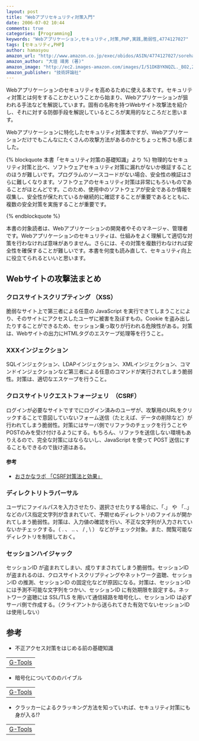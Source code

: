 ```yaml
---
layout: post
title: "Webアプリセキュリティ対策入門"
date: 2006-07-02 10:44
comments: true
categories: [Programming]
keywords: "Webアプリケーション,セキュリティ,対策,PHP,実践,脆弱性,4774127027"
tags: [セキュリティ,PHP]
author: hamasyou
amazon_url: "http://www.amazon.co.jp/exec/obidos/ASIN/4774127027/sorehabooks-22/503-1794092-6355915?%5Fencoding=UTF8&camp=247&link%5Fcode=xm2"
amazon_author: "大垣 靖男 (著)"
amazon_image: "http://ec2.images-amazon.com/images/I/51DKBYKNQZL._BO2,204,203,200_PIsitb-sticker-arrow-click,-76_AA300_SH20_OU09_.jpg"
amazon_publisher: "技術評論社"
---
```


Webアプリケーションのセキュリティを高めるために使える本です。セキュリティ対策とは何をすることかということから始まり、Webアプリケーションが狙われる手法などを解説しています。固有の名称を持つWebサイト攻撃法を紹介し、それに対する防御手段を解説しているところが実用的なところだと思います。

Webアプリケーションに特化したセキュリティ対策本ですが、Webアプリケーションだけでもこんなにたくさんの攻撃方法があるのかとちょっと怖さも感じました。

{% blockquote 本書「セキュリティ対策の基礎知識」より %}
物理的なセキュリティ対策と比べ、ソフトウェアセキュリティ対策に漏れがないか検証することのほうが難しいです。プログラムのソースコードがない場合、安全性の検証はさらに難しくなります。ソフトウェアのセキュリティ対策は非常にもろいものであることがほとんどです。このため、使用中のソフトウェアが安全であるか情報を収集し、安全性が保たれているか継続的に確認することが重要であるとともに、複数の安全対策を実施することが重要です。


{% endblockquote %}

本書の対象読者は、Webアプリケーションの開発者やそのマネージャ、管理者です。Webアプリケーションのセキュリティは、仕組みをよく理解して適切な対策を行わなければ意味がありません。さらには、その対策を複数行わなければ安全性を確保することが難しいです。本書を何度も読み直して、セキュリティ向上に役立てられるといいと思います。


<!-- more -->

<h2>Webサイトの攻撃法まとめ</h2>

<h3>クロスサイトスクリプティング （XSS）</h3>

脆弱なサイト上で第三者による任意の JavaScript を実行できてしまうことにより、そのサイトにアクセスしたユーザに被害を及ぼすもの。Cookie を盗み出したりすることができるため、セッション乗っ取りが行われる危険性がある。対策は、Webサイトの出力にHTMLタグのエスケープ処理等を行うこと。

<h3>XXXインジェクション</h3>

SQLインジェクション、LDAPインジェクション、XMLインジェクション、コマンドインジェクションなど第三者による任意のコマンドが実行されてしまう脆弱性。対策は、適切なエスケープを行うこと。

<h3>クロスサイトリクエストフォージェリ　（CSRF）</h3>

ログインが必要なサイトですでにログイン済みのユーザが、攻撃用のURLをクリックすることで意図していないフォーム送信（たとえば、データの削除など）が行われてしまう脆弱性。対策にはサーバ側でリファラのチェックを行うことやPOSTのみを受け付けるようにする。もちろん、リファラを送信しない環境もありえるので、完全な対策にはならないし、JavaScript を使って POST 送信にすることもできるので抜け道はある。　

<h4>参考</h4>

+ <a href="http://kaede.to/~canada/doc/anti-csrf-method-and-effect" rel="external nofollow">おさかなラボ 「CSRF対策法と効果」</a>

<h3>ディレクトリトラバーサル</h3>

ユーザにファイルパスを入力させたり、選択させたりする場合に、「.」 や 「..」 などのパス指定文字列が含まれていて、予期せぬディレクトリのファイルが開かれてしまう脆弱性。対策は、入力値の確認を行い、不正な文字列が入力されていないかチェックする。（ . 、 .. 、 / , \ ） などがチェック対象。また、閲覧可能なディレクトリを制限しておく。

<h3>セッションハイジャック</h3>

セッションID が盗まれてしまい、成りすまされてしまう脆弱性。セッションID が盗まれるのは、クロスサイトスクリプティングやネットワーク盗聴、セッションID の推測、セッションID の固定化などが原因になる。対策は、セッションID には予測不可能な文字列をつかい、セッションID に有効期限を設定する。ネットワーク盗聴には SSL/TLS を用いて通信経路を暗号化し、セッションID は必ずサーバ側で作成する。（クライアントから送られてきた有効でないセッションID は使用しない）

<h2>参考</h2>

+ 不正アクセス対策をはじめる前の基礎知識
<div class="rakuten"><table  width="400" border="0" cellpadding="5"><tr><td colspan="2" ><a href="http://www.amazon.co.jp/exec/obidos/ASIN/479810938X/sorehabooks-22/ref=nosim/" rel="external nofollow">G-Tools</a></font></td></tr></table></div>

+ 暗号化についてののバイブル
<div class="rakuten"><table  width="400" border="0" cellpadding="5"><tr><td colspan="2" ><a href="http://www.amazon.co.jp/exec/obidos/ASIN/4797322977/sorehabooks-22/ref=nosim/" rel="external nofollow">G-Tools</a></font></td></tr></table></div>

+ クラッカーによるクラッキング方法を知っていれば、セキュリティ対策にも身が入る!?
<div class="rakuten"><table width="400"  border="0" cellpadding="5"><tr><td colspan="2" ><a href="http://www.amazon.co.jp/exec/obidos/ASIN/4873112303/sorehabooks-22/ref=nosim/" rel="external nofollow">G-Tools</a></font></td></tr></table></div>




